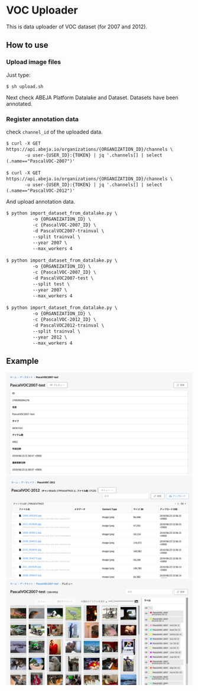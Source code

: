 # VOC Uploader

This is data uploader of VOC dataset (for 2007 and 2012).

## How to use

### Upload image files

Just type:

```
$ sh upload.sh
```

Next check ABEJA Platform Datalake and Dataset.
Datasets have been annotated.

### Register annotation data

check `channel_id` of the uploaded data.

```
$ curl -X GET https://api.abeja.io/organizations/{ORGANIZATION_ID}/channels \
       -u user-{USER_ID}:{TOKEN} | jq '.channels[] | select (.name=="PascalVOC-2007")'

$ curl -X GET https://api.abeja.io/organizations/{ORGANIZATION_ID}/channels \
       -u user-{USER_ID}:{TOKEN} | jq '.channels[] | select (.name=="PascalVOC-2012")'
```

And upload annotation data.

```
$ python import_dataset_from_datalake.py \
          -o {ORGANIZATION_ID} \
          -c {PascalVOC-2007_ID} \
          -d PascalVOC2007-trainval \
          --split trainval \
          --year 2007 \
          --max_workers 4

$ python import_dataset_from_datalake.py \
          -o {ORGANIZATION_ID} \
          -c {PascalVOC-2007_ID} \
          -d PascalVOC2007-test \
          --split test \
          --year 2007 \
          --max_workers 4

$ python import_dataset_from_datalake.py \
          -o {ORGANIZATION_ID} \
          -c {PascalVOC-2012_ID} \
          -d PascalVOC2012-trainval \
          --split trainval \
          --year 2012 \
          --max_workers 4
```

## Example

![img](./sample1.png)
![img](./sample2.png)
![img](./sample3.png)